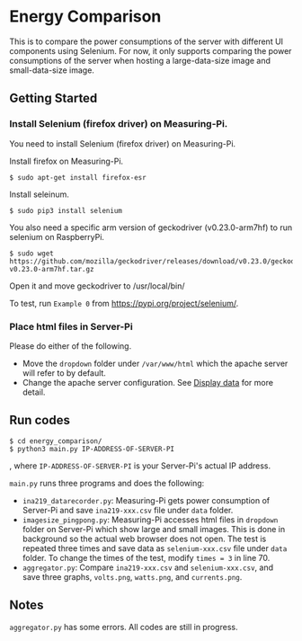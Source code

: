 # Energy Comparison
This is to compare the power consumptions of the server with different UI components using Selenium. For now, it only supports comparing the power consumptions of the server when hosting a large-data-size image and small-data-size image.

## Getting Started
### Install Selenium (firefox driver) on Measuring-Pi.
You need to install Selenium (firefox driver) on Measuring-Pi.

Install firefox on Measuring-Pi.

```
$ sudo apt-get install firefox-esr
```

Install seleinum.

```
$ sudo pip3 install selenium
```

You also need a specific arm version of geckodriver (v0.23.0-arm7hf) to run selenium on RaspberryPi.

```
$ sudo wget https://github.com/mozilla/geckodriver/releases/download/v0.23.0/geckodriver-v0.23.0-arm7hf.tar.gz
```

Open it and move geckodriver to /usr/local/bin/

To test, run `Example 0` from https://pypi.org/project/selenium/.

### Place html files in Server-Pi
Please do either of the following.
- Move the `dropdown` folder under `/var/www/html` which the apache server will refer to by default.
- Change the apache server configuration. See [Display data](https://github.com/IDMNYU/solarserver/tree/master/charge_controller_data_tracer#display-data) for more detail.

## Run codes
```
$ cd energy_comparison/
$ python3 main.py IP-ADDRESS-OF-SERVER-PI
```

, where `IP-ADDRESS-OF-SERVER-PI` is your Server-Pi's actual IP address.


`main.py` runs three programs and does the following:
- `ina219_datarecorder.py`: Measuring-Pi gets power consumption of Server-Pi and save `ina219-xxx.csv` file under `data` folder.
- `imagesize_pingpong.py`: Measuring-Pi accesses html files in `dropdown` folder on Server-Pi which show large and small images. This is done in background so the actual web browser does not open. The test is repeated three times and save data as `selenium-xxx.csv` file under `data` folder. To change the times of the test, modify `times = 3` in line 70.
- `aggregator.py`: Compare `ina219-xxx.csv` and `selenium-xxx.csv`, and save three graphs, `volts.png`, `watts.png`, and `currents.png`.

## Notes
`aggregator.py` has some errors. All codes are still in progress.